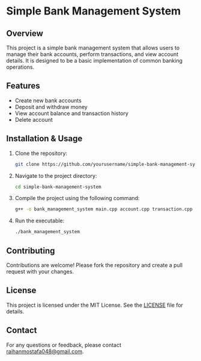 # Simple Bank Management System

## Overview

This project is a simple bank management system that allows users to manage their bank accounts, perform transactions, and view account details. It is designed to be a basic implementation of common banking operations.

## Features

- Create new bank accounts
- Deposit and withdraw money
- View account balance and transaction history
- Delete account

## Installation & Usage

1. Clone the repository:
    ```bash
    git clone https://github.com/yourusername/simple-bank-management-system.git
    ```
2. Navigate to the project directory:
    ```bash
    cd simple-bank-management-system
    ```
3. Compile the project using the following command:
    ```bash
    g++ -o bank_management_system main.cpp account.cpp transaction.cpp
    ```
4. Run the executable:
    ```bash
    ./bank_management_system
    ```

## Contributing

Contributions are welcome! Please fork the repository and create a pull request with your changes.

## License

This project is licensed under the MIT License. See the [LICENSE](LICENSE) file for details.

## Contact

For any questions or feedback, please contact [raihanmostafa048@gmail.com](mailto:raihanmostafa048@gmail.com).
